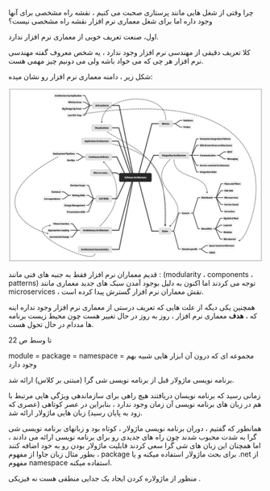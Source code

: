 چرا وقتی از شغل هایی مانند پرستاری صحبت می کنیم ، نقشه راه مشخصی برای آنها وجود داره اما برای شغل معماری نرم افزار نقشه راه مشخصی نیست؟

اول، صنعت تعریف خوبی از معماری نرم افزار ندارد.

کلا تعریف دقیقی از مهندسی نرم افزار وجود ندارد ، یه شخص معروف گفته مهندسی نرم افزار هر چی که می خواد باشه ولی می دونیم چیز مهمی هست.

شکل زیر ، دامنه معماری نرم افزار رو نشان میده:

![](./Images/Pasted%20image%2020240315131247.png)

قدیم معماران نرم افزار فقط به جنبه های فنی مانند : (modularity ، components ، patterns) توجه می کردند اما اکنون به دلیل بوجود آمدن سبک های جدید معماری مانند microservices ، نقش معماران نرم افزار گسترش پیدا کرده است.

همچنین یکی دیگه از علت هایی که تعریف درستی از معماری نرم افزار وجود نداره اینه که ، **هدف** معماری نرم افزار ، روز به روز در حال تغییر هست چون محیط زیست برنامه ها مددام در حال تحول هست.

تا وسط ص 22

module = package = namespace = مجموعه ای که درون آن ابزار هایی شبیه بهم وجود دارد

برنامه نویسی ماژولار قبل از برنامه نویسی شی گرا (مبتنی بر کلاس) ارائه شد.

زمانی رسید که برنامه نویسان دریافتند هیچ راهی برای سازماندهی ویژگی هایی مرتبط با هم در زبان های برنامه نویسی آن زمان وجود ندارد ، بنابراین در عصر کوتاهی (عصری که زود به پایان رسید) زبان هایی ماژولار ارائه شد.

همانطور که گفتیم ، دوران برنامه نویسی ماژولار ، کوتاه بود و زبانهای برنامه نویسی شی گرا به شدت محبوب شدند چون راه های جدیدی رو برای برنامه نویسی ارائه می دادند ، اما همچنان این زبان های شی گرا سعی کردند قابلیت ماژولار بودن رو به خود اضافه کنند ، بطور مثال زبان جاوا از مفهوم package برای بحث ماژولار استفاده میکنه و یا .net از مفهوم namespace استفاده میکنه.

منظور از ماژولاره کردن ایجاد یک جدایی منطقی هست نه فیزیکی .

